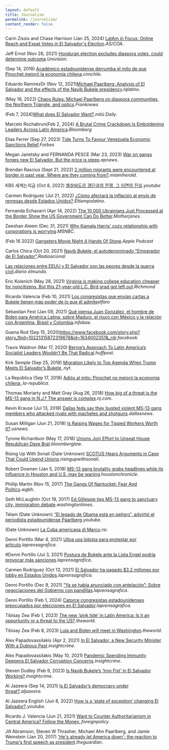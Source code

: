 ```yaml
---
layout: default
title: Journalism
permalink: /journalism/
content_render: false
---
```


Carin Zissis and Chase Harrison (Jan 25, 2024) [LatAm in Focus: Online Reach and Expat Votes in El Salvador's Election](https://www.as-coa.org/articles/latam-focus-online-reach-and-expat-votes-el-salvadors-election)._AS/COA_.

Jeff Ernst (Nov 26, 2021) [Honduran election excludes diaspora votes, could determine outcome](https://www.univision.com/univision-news/latin-america/honduras-election-excludes-diaspora-votes-could-determine-outcome)._Univision_.

(Sep 14, 2018) [Académico estadounidense derrumba el mito de que Pinochet mejoró la economía chilena](https://www.cnnchile.com/economia/academico-estadounidense-derrumba-el-mito-sobre-que-pinochet-mejoro-la-economia-chilena_20180913/)._cnnchile_.

Eduardo RamirezDr (Nov 12, 2021)[Michael Paarlberg: Analysis of El Salvador and the effects of the Nayib Bukele presidency](https://iqlatino.org/dr-michael-paarlberg-analisis-sobre-el-salvador-y-los-efectos-de-la-presidencia-de-nayib-bukele/)._Iqlatino_.

(May 18, 2022) [Chaos Rules: Michael Paarlberg on diaspora communities, the Northern Triangle, and optics](https://franknewsus.substack.com/p/chaos-rules?s=r)._Franknews_

(Feb 7, 2024)[What does El Salvador Want?](https://mitu.tv/link-in-bio-with-jenny-and-alejandro/what-does-el-salvador-want)._mitú Daily_.

Marcelo Rochabrun(Feb 2, 2024) [A Brutal Crime Crackdown Is Emboldening Leaders Across Latin America](https://www.bloomberg.com/news/features/2024-02-02/el-salvador-election-bukele-seeks-second-term-on-popular-crime-policy?accessToken=eyJhbGciOiJIUzI1NiIsInR5cCI6IkpXVCJ9.eyJzb3VyY2UiOiJTdWJzY3JpYmVyR2lmdGVkQXJ0aWNsZSIsImlhdCI6MTcwNjg5MDg0NywiZXhwIjoxNzA3NDk1NjQ3LCJhcnRpY2xlSWQiOiJTODdDMEdEV0xVNjgwMCIsImJjb25uZWN0SWQiOiI4RjAwQzE5NzhFODA0RkI3Qjk2QzIxODkwOEUxNTI1NCJ9.0CIGFkTppb98dYLPy3TfpvORcwWRonXDKtUIBXrlRmE)._Bloomberg_

Elias Ferrer (Sep 27, 2023) [Tide Turns To Favour Venezuela Economic Sanctions Relief](https://www.forbes.com/sites/eliasferrerbreda/2023/09/27/tide-turns-to-favour-venezuela-economic-sanctions-relief/?sh=505f260b3e13)._Forbes_

Megan Janetsky and FERNANDA PESCE (Mar 23, 2023) [War on gangs forges new El Salvador. But the price is steep](https://apnews.com/article/el-salvador-gangs-crackdown-bukele-8f55ead6d5933e634a20b671ac25ca92)._apnews_.

Brendan Rascius (Sept 21, 2022) [2 million migrants were encountered at border in past year. Where are they coming from?](https://www.miamiherald.com/news/nation-world/national/article266086561.html)._miamiherald_.

KBS 세계는지금 (Oct 8, 2022) [엘살바도르 갱단과의 전쟁, 그 이면의 진실](https://www.youtube.com/watch?v=cyBe3YHkMM8)._youtube_

Carmen Rodriguez (Jul 21, 2022) [¿Cómo afectará la inflación al envío de remesas desde Estados Unidos?](https://eltiempolatino.com/2022/07/21/economia/inflacion-envio-de-remesas-desde-estados-unidos/)._Eltiempolatino_.

Fernanda Echavarri (Apr 14, 2022) [The 10,000 Ukrainians Just Processed at the Border Show the US Government Can Do Better](https://www.motherjones.com/mojo-wire/2022/04/ukrainians-processed-us-mexico-border/)._Motherjones_.

Zeeshan Aleem (Dec 31, 2021) [Why Kamala Harris' cozy relationship with corporations is worrying](https://www.msnbc.com/opinion/why-kamala-harris-cozy-relationship-corporations-worrying-n1286780)._MSNBC_.

(Feb 16 2022) [Gangsters Movie Night 4 Hands Of Stone](https://podcasts.apple.com/us/podcast/gangsters-movie-night-4-hands-of-stone/id1471812321?i=1000551213690)._Apple Podcast_

Carlos Chica (Oct 20, 2021) [Nayib Bukele: el autodenominado “Emperador de El Salvador”](https://www.radionacional.co/actualidad/mundo/nayib-bukele-el-emperador-de-el-salvador)._Radioacional_

[Las relaciones entre EEUU y El Salvador son las peores desde la guerra civil](https://diario.elmundo.sv/politica/las-relaciones-entre-eeuu-y-el-salvador-son-las-peores-desde-la-guerra-civil)._diario elmundo_.

Eric Kolenich (May 28, 2021) [Virginia is making college education cheaper for noncitizens. But this 21-year-old L.C. Bird grad got left out](https://richmond.com/news/local/education/virginia-is-making-college-education-cheaper-for-noncitizens-but-this-21-year-old-l-c/article_ce17648b-d5de-5532-a2f5-2b2977f4e9e9.html)._Richmond_

Ricardo Valencia (Feb 10, 2021) [Los congresistas que envían cartas a Bukele tienen más poder de lo que él admite](https://elfaro.net/es/202102/columnas/25234/Los-congresistas-que-envían-cartas-a-Bukele-tienen-más-poder-de-lo-que-él-admite.htm)_elfaro_

Sebastian Fest (Jan 09, 2021) [Qué piensa Juan González, el hombre de Biden para América Latina, sobre Maduro, el muro con México y la relación con Argentina, Brasil y Colombia](https://www.infobae.com/america/eeuu/2021/01/09/que-piensa-juan-gonzalez-el-hombre-de-biden-para-america-latina-sobre-maduro-el-muro-con-mexico-y-la-relacion-con-argentina-brasil-y-colombia/)._infobae_.

Guena Rod (Sep 15, 2020)<https://www.facebook.com/story.php?story_fbid=10221315872319678&id=1634002351&_rdr>._facebook_.

Travis Waldron (Mar 17, 2020) [Bernie’s Approach To Latin America’s Socialist Leaders Wouldn’t Be That Radical](https://www.huffpost.com/entry/bernie-sanders-cuba-venezuela-socialist_n_5e557ef4c5b64c1d562103f0?fbclid=IwAR0KlTOPiRruzYsAhqp5UdMl-5K-WIM28LDu34uUVsCVaN-XKQ7Y9x0ZEcM)._huffpost_.

Kirk Semple (Sep 25, 2019) [Migration Likely to Top Agenda When Trump Meets El Salvador’s Bukele ](https://web.archive.org/web/20190925091134/https://www.nytimes.com/2019/09/25/world/americas/trump-salvador-migration.html)._nyt_.

La República (Sep 17, 2018) [Adiós al mito: Pinochet no mejoró la economía chilena ](https://larepublica.pe/economia/1320334-adios-mito-pinochet-mejoro-economia-chilena)._la-republica_.

Thomas Moriarty and Matt Gray (Aug 26, 2018) [How big of a threat is the MS-13 gang in N.J.? The answer is complex](https://www.nj.com/essex/2018/08/how_many_ms-13_members_are_in_us_nj.html)._nj.com_.

Kevin Krause (Jul 13, 2018) [Dallas feds say they busted violent MS-13 gang members who attacked rivals with machetes and shotguns](https://www.dallasnews.com/news/crime/2018/07/13/dallas-feds-say-they-busted-violent-ms-13-gang-members-who-attacked-rivals-with-machetes-and-shotguns/)._dallasnews_.

Susan Milligan (Jun 21, 2018) [Is Raising Wages for Tipped Workers Worth It?](https://www.usnews.com/news/best-states/articles/2018-06-21/tipping-vs-higher-wages-in-new-york-michigan-dc)._usnews_.

Tyrone Richardson (May 17, 2018) [Unions Join Effort to Unseat House Republican Dave Brat](https://news.bloomberglaw.com/daily-labor-report/unions-join-effort-to-unseat-house-republican-dave-brat-va?context=landing-heroes)._bloomberglaw_.

Rising Up With Sonali (Date Unknown) [SCOTUS Hears Arguments in Case That Could Upend Unions](https://risingupwithsonali.com/scotus-hears-arguments-in-case-that-could-upend-unions/)._risingupwithsonali_.

Robert Downen (Jan 5, 2018) [MS-13 gang brutality grabs headlines while its influence in Houston and U.S. may be waning](https://www.houstonchronicle.com/news/houston-texas/houston/article/Five-alleged-MS-13-members-charged-for-teen-s-12474774.php)._houstonchronicle_.

Phillip Martin (Nov 15, 2017) [The Gangs Of Nantucket: Fear And Politics](https://www.wgbh.org/news/local/2017-11-15/the-gangs-of-nantucket-fear-and-politics)._wgbh_.

Seth McLaughlin (Oct 19, 2017) [Ed Gillespie ties MS-13 gang to sanctuary city, immigration debate](https://www.washingtontimes.com/news/2017/oct/19/ed-gillespie-ties-ms-13-gang-to-sanctuary-city-imm/)._washingtontimes_.

Télam (Date Unknown) [“El legado de Obama está en peligro”, advirtió el periodista estadounidense Paarlberg](https://www.youtube.com/watch?v=wcVZPlLmVVw)._youtube_.

(Date Unknown) [La Cuba americana di Marco](https://www.rsi.ch/info/mondo/La-Cuba-americana-di-Marco--939959.html)._rsi_.

Denni Portillo (Mar 4, 2021) [Ulloa usa lobista para protestar por artículo](https://www.laprensagrafica.com/elsalvador/Ulloa-usa-lobista-para-protestar-por-articulo-20210303-0166.html)._laprensagrafica_.

#Denni Portillo (Jul 3, 2021) [Postura de Bukele ante la Lista Engel podría provocar más sanciones](https://www.laprensagrafica.com/elsalvador/Postura-de-Bukele-ante-la-Lista-Engel-podria-provocar-mas-sanciones-20210702-0089.html)._laprensagrafica_.

Carmen Rodriguez (Oct 13, 2021) [El Salvador ha pagado $3.2 millones por lobby en Estados Unidos](https://www.laprensagrafica.com/elsalvador/El-Salvador-ha-pagado-3.2-millones-por-lobby-en-Estados-Unidos-20211012-0090.html)._laprensagrafica_.

Denni Portillo (Dec 9, 2021) [“Ya se había anunciado con antelación”: Sobre negociaciones del Gobierno con pandillas](https://www.laprensagrafica.com/elsalvador/Ya-se-habia-anunciado-con-antelacion-Sobre-negociaciones-del-Gobierno-con-pandillas-20211208-0099.html)._laprensagrafica_.

Denni Portillo (Feb 1, 2024) [Catorce congresistas estadounidenses preocupados por elecciones en El Salvador](https://www.laprensagrafica.com/elsalvador/Catorce-congresistas-estadounidenses-preocupados-por-elecciones-en-El-Salvador-20240131-0071.html)._laprensagrafica_.

Tibisay Zea (Feb 1, 2023) [The new ‘pink tide’ in Latin America: Is it an opportunity or a threat to the US?](https://theworld.org/segments/2024/04/04/the-new-pink-tide-in-latin-america-is-it-an-opportunity-or-a-threat-to-the-us)._theworld_.

Tibisay Zea (Feb 8, 2023) [Lula and Biden will meet in Washington](https://theworld.org/segments/2024/04/04/lula-and-biden-will-meet-in-washington)._theworld_.

Alex Papadovassilakis (Apr 2, 2021) [In El Salvador, a New Security Minister With a Dubious Past](https://insightcrime.org/news/el-salvador-security-minister-dubious-past/)._insightcrime_.

Alex Papadovassilakis (May 10, 2021) [Pandemic Spending Immunity Deepens El Salvador Corruption Concerns](https://insightcrime.org/news/pandemic-immunity-el-salvador-corruption/)._insightcrime_.

Steven Dudley (Feb 9, 2023) [Is Nayib Bukele’s ‘Iron Fist’ in El Salvador Working?](https://insightcrime.org/news/nayib-bukele-iron-fist-el-salvador-working/)._insightcrime_.

Al Jazeera (Sep 14, 2021) [Is El Salvador’s democracy under threat?](https://www.aljazeera.com/program/the-stream/2021/9/14/is-el-salvadors-democracy-eroding)._aljazeera_.

Al Jazeera English (Jun 8, 2022) [How is a ‘state of exception’ changing El Salvador?](https://www.youtube.com/watch?v=2o5VApD_dKU&t=569s)._youtube_.

Ricardo J. Valencia (Jun 21, 2021) [Want to Counter Authoritarianism in Central America? Follow the Money.](https://foreignpolicy.com/2021/06/21/authoritarianism-corruption-central-america-investigations-sanctions-loans-trade-agreements/)._foreignpolicy_.

Jill Abramson, Steven W Thrasher, Michael Ahn Paarlberg, and Jamie Weinstein (Jan 20, 2017) ['He's already let America down': the reaction to Trump's first speech as president](https://www.theguardian.com/commentisfree/2017/jan/20/reaction-to-donald-trump-speech)._theguardian_.
